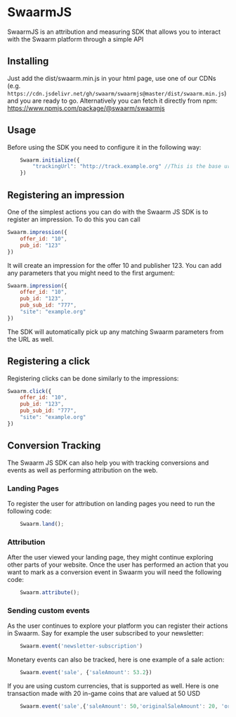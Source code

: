# SwaarmJS

SwaarmJS is an attribution and measuring SDK that allows you to interact with the Swaarm platform through a simple API

## Installing

Just add the dist/swaarm.min.js in your html page, use one of our CDNs (e.g. `https://cdn.jsdelivr.net/gh/swaarm/swaarmjs@master/dist/swaarm.min.js`) 
and you are ready to go. Alternatively you can fetch it directly from npm: https://www.npmjs.com/package/@swaarm/swaarmjs

## Usage

Before using the SDK you need to configure it in the following way:

```javascript
    Swaarm.initialize({
        "trackingUrl": "http://track.example.org" //This is the base url of your Swaarm tracking domain
    })
``` 

## Registering an impression

One of the simplest actions you can do with the Swaarm JS SDK is to register an impression. To do this you can call

```javascript
Swaarm.impression({
    offer_id: "10",
    pub_id: "123"
})
```
It will create an impression for the offer 10 and publisher 123. You can add any parameters that you might need to the first argument:

```javascript
Swaarm.impression({
    offer_id: "10",
    pub_id: "123",
    pub_sub_id: "777",
    "site": "example.org"
})
```

The SDK will automatically pick up any matching Swaarm parameters from the URL as well.

## Registering a click

Registering clicks can be done similarly to the impressions:

```javascript
Swaarm.click({
    offer_id: "10",
    pub_id: "123",
    pub_sub_id: "777",
    "site": "example.org"
})
```

## Conversion Tracking

The Swaarm JS SDK can also help you with tracking conversions and events as well as performing attribution on the web.

### Landing Pages

To register the user for attribution on landing pages you need to run the following code:

```javascript
    Swaarm.land();
```

### Attribution

After the user viewed your landing page, they might continue exploring other parts of your website. 
Once the user has performed an action that you want to mark as a conversion event in Swaarm you will need the following code:

```javascript
    Swaarm.attribute();
```

### Sending custom events

As the user continues to explore your platform you can register their actions in Swaarm. Say for example the user
subscribed to your newsletter:

```javascript
    Swaarm.event('newsletter-subscription')
```

Monetary events can also be tracked, here is one example of a sale action:

```javascript
    Swaarm.event('sale', {'saleAmount': 53.2})
```

If you are using custom currencies, that is supported as well. Here is one transaction made with 20 in-game coins that are
valued at 50 USD

```javascript
    Swaarm.event('sale',{'saleAmount': 50,'originalSaleAmount': 20, 'originalSaleAmountCurrency': 'coins'})
```